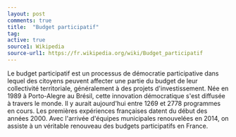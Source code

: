 ```yaml
---
layout: post
comments: true
title:  "Budget participatif"
tag:
active: true
source1: Wikipedia
source-url1: https://fr.wikipedia.org/wiki/Budget_participatif
---
```


Le budget participatif est un processus de démocratie participative dans lequel des citoyens peuvent affecter une partie du budget de leur collectivité territoriale, généralement à des projets d'investissement. Née en 1989 à Porto-Alegre au Brésil, cette innovation démocratique s'est diffusée à travers le monde. Il y aurait aujourd'hui entre 1269 et 2778 programmes en cours. Les premières expériences françaises datent du début des années 2000. Avec l'arrivée d'équipes municipales renouvelées en 2014, on assiste à un véritable renouveau des budgets participatifs en France.
